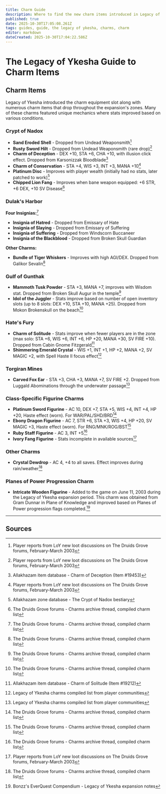 ```yaml
---
title: Charm Guide
description: Where to find the new charm items introduced in Legacy of Ykesha
published: true
date: 2025-10-30T17:05:08.261Z
tags: guides, guide, the legacy of ykesha, charms, charm
editor: markdown
dateCreated: 2025-10-30T17:04:22.586Z
---
```


# The Legacy of Ykesha Guide to Charm Items
## Charm Items

Legacy of Ykesha introduced the charm equipment slot along with numerous charm items that drop throughout the expansion's zones. Many of these charms featured unique mechanics where stats improved based on various conditions.

### Crypt of Nadox
- **Sand Eroded Shell** - Dropped from Undead Weaponsmith[^1]
- **Rusty Sword Hilt** - Dropped from Undead Weaponsmith (rare drop)[^1]
- **Charm of Deception** - DEX +10, STA +6, CHA +10, with illusion click effect. Dropped from Karsonizzak Bloodblade[^2]
- **Charm of Conservation** - STA +4, WIS +3, INT +3, MANA +10[^1]
- **Platinum Disc** - Improves with player wealth (initially had no stats, later patched to work)[^3]
- **Chipped Lion Fang** - Improves when bane weapon equipped: +6 STR, +6 DEX, +10 SV Disease[^4]

### Dulak's Harbor
**Four Insignias:**[^4]
- **Insignia of Hatred** - Dropped from Emissary of Hate
- **Insignia of Slaying** - Dropped from Emissary of Suffering
- **Insignia of Suffering** - Dropped from Windscorn Buccaneer
- **Insignia of the Blackblood** - Dropped from Broken Skull Guardian

**Other Charms:**
- **Bundle of Tiger Whiskers** - Improves with high AGI/DEX. Dropped from Galikor Sevalin[^4]

### Gulf of Gunthak
- **Mammoth Tusk Powder** - STA +3, MANA +7, improves with Wisdom stat. Dropped from Broken Skull Augur in the temple[^4]
- **Idol of the Juggler** - Stats improve based on number of open inventory slots (up to 8 slots: DEX +10, STA +10, MANA +25). Dropped from Mokon Brokenskull on the beach[^4]

### Hate's Fury
- **Charm of Solitude** - Stats improve when fewer players are in the zone (max solo: STA +6, WIS +6, INT +6, HP +20, MANA +30, SV FIRE +10). Dropped from Cabin Gnome Fitzgerald[^5]
- **Shimmering Emerald Crystal** - WIS +1, INT +1, HP +2, MANA +2, SV MAGIC +2, with Spell Haste II focus effect[^6]

### Torgiran Mines
- **Carved Fox Ear** - STA +3, CHA +3, MANA +7, SV FIRE +2. Dropped from Luggald Abominations through the underwater passage[^6]

### Class-Specific Figurine Charms
- **Platinum Sword Figurine** - AC 10, DEX +7, STA +5, WIS +4, INT +4, HP +20, Haste effect (worn). For WAR/PAL/SHD/BRD[^4]
- **Ebony Dragon Figurine** - AC 7, STR +6, STA +3, WIS +4, HP +20, SV MAGIC +3, Haste effect (worn). For RNG/MNK/ROG/BST[^4]
- **Ruby Staff Figurine** - AC 3, INT +5[^4]
- **Ivory Fang Figurine** - Stats incomplete in available sources[^1]

### Other Charms
- **Crystal Dewdrop** - AC 4, +4 to all saves. Effect improves during rain/weather[^4]

### Planes of Power Progression Charm
- **Intricate Wooden Figurine** - Added to the game on June 11, 2003 during the Legacy of Ykesha expansion period. This charm was obtained from Gram Dunnar in Plane of Knowledge and improved based on Planes of Power progression flags completed.[^7]

---
## Sources
[^1]: Player reports from LoY new loot discussions on The Druids Grove forums, February-March 2003
[^2]: Allakhazam item database - Charm of Deception (Item #19453)
[^3]: Allakhazam zone database - The Crypt of Nadox bestiary
[^4]: The Druids Grove forums - Charms archive thread, compiled charm list
[^5]: Allakhazam item database - Charm of Solitude (Item #19212)
[^6]: Legacy of Ykesha charms compiled list from player communities
[^7]: Bonzz's EverQuest Compendium - Legacy of Ykesha expansion notes